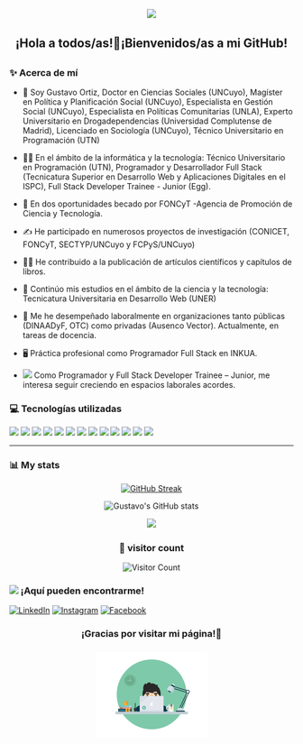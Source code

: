 
<p align="center">
<img src="https://user-images.githubusercontent.com/92409193/234450413-0827687e-fc42-4ad8-be45-a7e0712c6c16.gif" width="300px"  >
</p>

<h2 align="center">¡Hola a todos/as!👋¡Bienvenidos/as a mi GitHub!<h2/>

### ✨ Acerca de mí 

 - 🔭 Soy Gustavo Ortiz, Doctor en Ciencias Sociales (UNCuyo), Magíster en Política y Planificación Social (UNCuyo), Especialista en Gestión Social (UNCuyo), Especialista en Políticas Comunitarias (UNLA), Experto Universitario en Drogadependencias (Universidad Complutense de Madrid), Licenciado en Sociología (UNCuyo), Técnico Universitario en Programación (UTN)

 - 👨‍💻 En el ámbito de la informática y la tecnología: Técnico Universitario en Programación (UTN), Programador y Desarrollador Full Stack (Tecnicatura Superior en Desarrollo Web y Aplicaciones Digitales en el ISPC), Full Stack Developer Trainee - Junior (Egg).

 - 👯 En dos oportunidades becado por FONCyT  -Agencia de Promoción de Ciencia y Tecnología. 
 
 - ✍️ He participado en numerosos proyectos de investigación (CONICET, FONCyT, SECTYP/UNCuyo y FCPyS/UNCuyo)
 
 - 👨‍🔬 He contribuido a la publicación de artículos científicos y capítulos de libros. 
 
- 🚀 Continúo mis estudios en el ámbito de la ciencia y la tecnología: Tecnicatura Universitaria en Desarrollo Web (UNER) 
    
- 🌱 Me he desempeñado laboralmente en organizaciones tanto públicas (DINAADyF, OTC) como privadas (Ausenco Vector). Actualmente, en tareas de docencia.

- 🖥 Práctica profesional como Programador Full Stack en INKUA. 
 
-  <img src="https://media.giphy.com/media/WUlplcMpOCEmTGBtBW/giphy.gif" width="30"> Como Programador y Full Stack Developer Trainee – Junior, me interesa seguir creciendo en espacios laborales acordes. 

### 💻 Tecnologías utilizadas
  

<img src = "https://img.shields.io/badge/-HTML5-E34F26?style=flat&logo=html5&logoColor=white"> <img src = "https://img.shields.io/badge/-CSS-1572B6?style=flat&logo=css3&logoColor=white">
<img src = "https://img.shields.io/badge/-Nodejs-black?style=flat-square&logo=Node.js">
<img src="http://img.shields.io/badge/-Java-F89820?style=flat&logo=java&logoColor=white"> <img src="https://img.shields.io/badge/-Python-black?style=flat&logo=python&logoColor=white"> 
<img src="http://img.shields.io/badge/-IntelliJ%20IDEA-000000?style=flat-square&logo=intellij-idea&logoColor=ffffff">
<img src="https://img.shields.io/badge/-Bootstrap-563D7C?style=flat&logo=bootstrap&logoColor=white">
<img src="https://img.shields.io/badge/-JavaScript-eed718?style=flat&logo=javascript&logoColor=ffffff">
<img src="https://img.shields.io/badge/-MySQL-F29111?style=flat&logo=mysql&logoColor=FFFFFF">
<img src="http://img.shields.io/badge/-Git-F1502F?style=flat&logo=git&logoColor=FFFFFF">
<img src="http://img.shields.io/badge/-Github-000000?style=flat&logo=github&logoColor=FFFFFF">
<img src="http://img.shields.io/badge/-VS%20Code-007ACC?style=flat&logo=visual%20studio%20code&logoColor=white">
<img src="https://img.shields.io/badge/-PostgreSQL-336791?style=flat-square&logo=postgresql">

---
### 📊 My stats 

<div align="center">

[![GitHub Streak](https://github-readme-streak-stats.herokuapp.com?user=Gustaf02&theme=synthwave&hide_border=true&mode=weekly)](https://git.io/streak-stats)

![Gustavo's GitHub stats](https://github-readme-stats.vercel.app/api?username=Gustaf02&show_icons=true&theme=tokyonight)

<img src="https://github-readme-stats.vercel.app/api/top-langs/?username=Gustaf02&count_public=true&theme=dracula">

### 👀 visitor count

![Visitor Count](https://hits.seeyou.space/hits?url=https%3A%2F%2Fgithub.com%2FGustaf02&count_bg=%237CD9D9&title_bg=%23181818&icon=github.svg&icon_color=%23E7E7E7&title=Views&edge_flat=false)

</div>

 ### <img src="https://media.giphy.com/media/LnQjpWaON8nhr21vNW/giphy.gif" width="40"> ¡Aquí pueden encontrarme!  
  
<a href="https://www.linkedin.com/in/gustavo-ortiz-14b447211/" target="_blank"><img src="https://img.shields.io/badge/LinkedIn-%230077B5.svg?&style=flat-square&logo=linkedin&logoColor=white" alt="LinkedIn"></a>
<a href="https://www.instagram.com/gustavo_o_mza/"><img src="https://img.shields.io/badge/Instagram-%23E4405F.svg?&style=flat-square&logo=instagram&logoColor=white" alt="Instagram"></a>
<a href="https://www.facebook.com/gustavo.ortiz.5" target="_blank"><img src="https://img.shields.io/badge/Facebook-%231877F2.svg?&style=flat-square&logo=facebook&logoColor=white" alt="Facebook"></a>
  </p>


<h3 align="center">¡Gracias por visitar mi página!💫<h3/>
 
 <p align="center">

<img src="https://github.com/nirala69/nirala69/blob/master/70804f7e25b11f29db904f2fa7b4cd9d.gif" width="200">

</p>

